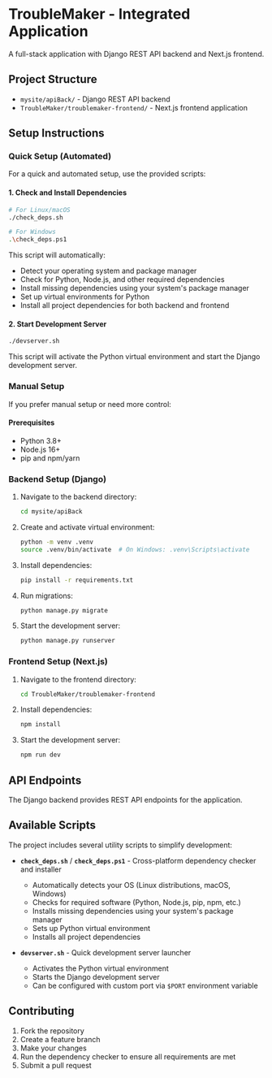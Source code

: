 # TroubleMaker - Integrated Application

A full-stack application with Django REST API backend and Next.js frontend.

## Project Structure

- `mysite/apiBack/` - Django REST API backend
- `TroubleMaker/troublemaker-frontend/` - Next.js frontend application

## Setup Instructions

### Quick Setup (Automated)

For a quick and automated setup, use the provided scripts:

#### 1. Check and Install Dependencies

```bash
# For Linux/macOS
./check_deps.sh

# For Windows
.\check_deps.ps1
```

This script will automatically:

- Detect your operating system and package manager
- Check for Python, Node.js, and other required dependencies
- Install missing dependencies using your system's package manager
- Set up virtual environments for Python
- Install all project dependencies for both backend and frontend

#### 2. Start Development Server

```bash
./devserver.sh
```

This script will activate the Python virtual environment and start the Django development server.

### Manual Setup

If you prefer manual setup or need more control:

#### Prerequisites

- Python 3.8+
- Node.js 16+
- pip and npm/yarn

### Backend Setup (Django)

1. Navigate to the backend directory:
   ```bash
   cd mysite/apiBack
   ```
2. Create and activate virtual environment:
   ```bash
   python -m venv .venv
   source .venv/bin/activate  # On Windows: .venv\Scripts\activate
   ```
3. Install dependencies:
   ```bash
   pip install -r requirements.txt
   ```
4. Run migrations:
   ```bash
   python manage.py migrate
   ```
5. Start the development server:
   ```bash
   python manage.py runserver
   ```

### Frontend Setup (Next.js)

1. Navigate to the frontend directory:
   ```bash
   cd TroubleMaker/troublemaker-frontend
   ```
2. Install dependencies:
   ```bash
   npm install
   ```
3. Start the development server:
   ```bash
   npm run dev
   ```

## API Endpoints

The Django backend provides REST API endpoints for the application.

## Available Scripts

The project includes several utility scripts to simplify development:

- **`check_deps.sh`** / **`check_deps.ps1`** - Cross-platform dependency checker and installer

  - Automatically detects your OS (Linux distributions, macOS, Windows)
  - Checks for required software (Python, Node.js, pip, npm, etc.)
  - Installs missing dependencies using your system's package manager
  - Sets up Python virtual environment
  - Installs all project dependencies

- **`devserver.sh`** - Quick development server launcher
  - Activates the Python virtual environment
  - Starts the Django development server
  - Can be configured with custom port via `$PORT` environment variable

## Contributing

1. Fork the repository
2. Create a feature branch
3. Make your changes
4. Run the dependency checker to ensure all requirements are met
5. Submit a pull request
